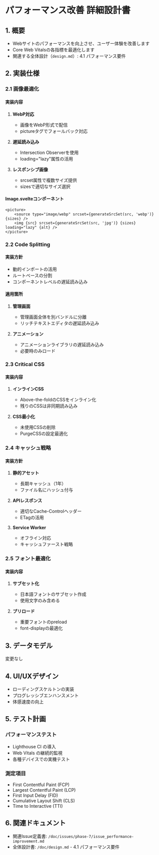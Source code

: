# パフォーマンス改善 詳細設計書

## 1. 概要

- Webサイトのパフォーマンスを向上させ、ユーザー体験を改善します
- Core Web Vitalsの各指標を最適化します
- 関連する全体設計（`design.md`）: 4.1 パフォーマンス要件

## 2. 実装仕様

### 2.1 画像最適化

#### 実装内容

1. **WebP対応**
    - 画像をWebP形式で配信
    - pictureタグでフォールバック対応

2. **遅延読み込み**
    - Intersection Observerを使用
    - loading="lazy"属性の活用

3. **レスポンシブ画像**
    - srcset属性で複数サイズ提供
    - sizesで適切なサイズ選択

#### Image.svelteコンポーネント

```svelte
<picture>
	<source type="image/webp" srcset={generateSrcSet(src, 'webp')} {sizes} />
	<img {src} srcset={generateSrcSet(src, 'jpg')} {sizes} loading="lazy" {alt} />
</picture>
```

### 2.2 Code Splitting

#### 実装方針

- 動的インポートの活用
- ルートベースの分割
- コンポーネントレベルの遅延読み込み

#### 適用箇所

1. **管理画面**
    - 管理画面全体を別バンドルに分離
    - リッチテキストエディタの遅延読み込み

2. **アニメーション**
    - アニメーションライブラリの遅延読み込み
    - 必要時のみロード

### 2.3 Critical CSS

#### 実装内容

1. **インラインCSS**
    - Above-the-foldのCSSをインライン化
    - 残りのCSSは非同期読み込み

2. **CSS最小化**
    - 未使用CSSの削除
    - PurgeCSSの設定最適化

### 2.4 キャッシュ戦略

#### 実装方針

1. **静的アセット**
    - 長期キャッシュ（1年）
    - ファイル名にハッシュ付与

2. **APIレスポンス**
    - 適切なCache-Controlヘッダー
    - ETagの活用

3. **Service Worker**
    - オフライン対応
    - キャッシュファースト戦略

### 2.5 フォント最適化

#### 実装内容

1. **サブセット化**
    - 日本語フォントのサブセット作成
    - 使用文字のみ含める

2. **プリロード**
    - 重要フォントのpreload
    - font-displayの最適化

## 3. データモデル

変更なし

## 4. UI/UXデザイン

- ローディングスケルトンの実装
- プログレッシブエンハンスメント
- 体感速度の向上

## 5. テスト計画

### パフォーマンステスト

- Lighthouse CI の導入
- Web Vitals の継続的監視
- 各種デバイスでの実機テスト

### 測定項目

- First Contentful Paint (FCP)
- Largest Contentful Paint (LCP)
- First Input Delay (FID)
- Cumulative Layout Shift (CLS)
- Time to Interactive (TTI)

## 6. 関連ドキュメント

- 関連Issue定義書: `/doc/issues/phase-7/issue_performance-improvement.md`
- 全体設計書: `/doc/design.md` - 4.1 パフォーマンス要件
